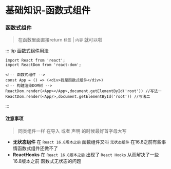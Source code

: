 # 基础知识-函数式组件

### 函数式组件
>
> 在函数里面直接return `标签` | `内容` 就可以啦

::: tip 函数式组件用法

```
import React from 'react';
import ReactDom from 'react-dom';

<!-- 函数式组件 -->
const App = () => (<div>我是函数式组件</div>)
<!-- 构建渲染DOM树 -->
ReactDom.render(<App></App>,document.getElementById('root')) //写法一
ReactDom.render(<App/>,document.getElementById('root')) //写法二
```

:::

#### 注意事项
>
> 同类组件一样 在导入 或者 声明 的时候最好首字母大写

+ **无状态组件**  在 `React 16.8版本之前` 函数组件又叫 `无状态组件` 在16.8之前有些事情函数式组件还做不了
+ **ReactHooks** 在 `React 16.8版本之后` 出现了 `React Hooks` 从而解决了一些16.8版本之前 函数式无状态的问题
